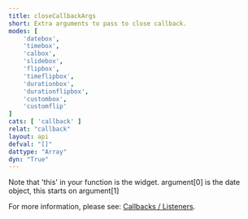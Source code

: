 ```yaml
---
title: closeCallbackArgs
short: Extra arguments to pass to close callback.
modes: [
	'datebox',
	'timebox',
	'calbox',
	'slidebox',
	'flipbox',
	'timeflipbox',
	'durationbox',
	'durationflipbox',
	'custombox',
	'customflip'
]
cats: [ 'callback' ]
relat: "callback"
layout: api
defval: "[]"
dattype: "Array"
dyn: "True"
---
```


Note that 'this' in your function is the widget.  argument[0] is the date object, this starts on argument[1]

For more information, please see: [Callbacks / Listeners]({{site.basesite}}doc/6-1-callback/).
